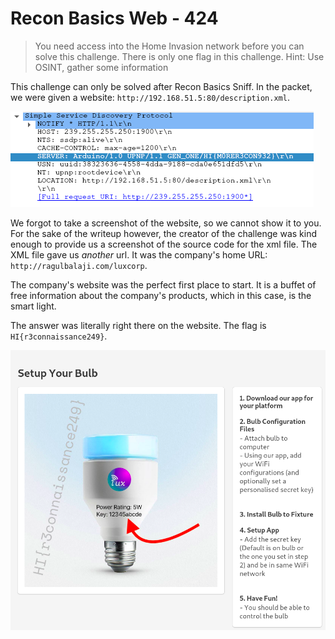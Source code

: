 # Recon Basics Web - 424

> You need access into the Home Invasion network before you can solve this challenge. There is only one flag in this challenge. Hint: Use OSINT, gather some information

This challenge can only be solved after Recon Basics Sniff. In the packet, we were given a website: `http://192.168.51.5:80/description.xml`.

![](../../img/iot_ctf2018_probing_ports_website_of_interest.png)

We forgot to take a screenshot of the website, so we cannot show it to you. For the sake of the writeup however, the creator of the challenge was kind enough to provide us a screenshot of the source code for the xml file. The XML file gave us *another* url. It was the company's home URL: `http://ragulbalaji.com/luxcorp`.

The company's website was the perfect first place to start. It is a buffet of free information about the company's products, which in this case, is the smart light.

The answer was literally right there on the website. The flag is `HI{r3connaissance249}`.

![](../../img/iot_ctf2018_recon_basics_web_osint.png)

